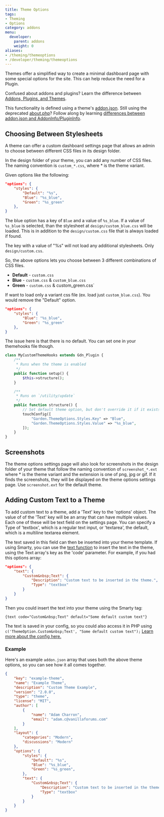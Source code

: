 ```yaml
---
title: Theme Options
tags:
- Theming
- Options
category: addons
menu:
  developer:
    parent: addons
    weight: 0
aliases:
- /theming/themeoptions
- /developer/theming/themeoptions
---
```


Themes offer a simplified way to create a minimal dashboard page with some special options for the site. This can help reduce the need for a Plugin.

Confused about addons and plugins? Learn the difference between [Addons, Plugins, and Themes](/developer/addons/#addons-and-plugins-and-themes-oh-my).

This functionality is defined using a theme's [addon.json](/developer/addons/addon-info). Still using the deprecated [about.php](/developer/addons/plugin-theme-info)? Follow along by learning [differences between addon.json and AddonInfo/PluginInfo](/developer/addons/plugin-theme-info/#translation-guide-from-addon-json).

## Choosing Between Stylesheets

A theme can offer a custom dashboard settings page that allows an admin to choose between different CSS files in its design folder.

In the design folder of your theme, you can add any number of CSS files. The naming convention is `custom_*.css`, where * is the theme variant.

Given options like the following:

```json
"options": {
    "styles": {
        "Default": "%s", 
        "Blue": "%s_blue",
        "Green": "%s_green"
    },
}
```

The blue option has a key of `Blue` and a value of `%s_blue`. If a value of `%s_blue` is selected, than the stylesheet at `design/custom_blue.css` will be loaded. This is in addition to the `design/custom.css` file that is always loaded if found.

The key with a value of "%s" will not load any additional stylesheets. Only `design/custom.css`.

So, the above options lets you choose between 3 different combinations of CSS files. 
- **Default** - `custom.css`
- **Blue** - `custom.css` & `custom_blue.css`
- **Green** - `custom.css` & custom_green.css`

If want to load only a variant css file (ex. load just `custom_blue.css`). You would remove the "Default" option.

```json
"options": {
    "styles": {
        "Blue": "%s_blue",
        "Green": "%s_green"
    },
}
```

The issue here is that there is no default. You can set one in your themehooks file though.

```php
class MyCustomThemeHooks extends Gdn_Plugin {
    /**
     * Runs when the theme is enabled
     */
    public function setup() {
        $this->structure();
    }

    /**
     * Runs on `/utility/update`
     */
    public function structure() {
        // Set default theme option, but don't override it if it exists.
        touchConfig([
            "Garden.ThemeOptions.Styles.Key" => "Blue",
            "Garden.ThemeOptions.Styles.Value" => "%s_blue",
        ]);
    }
}
```

## Screenshots

The theme options settings page will also look for screenshots in the design folder of your theme that follow the naming convention of `screenshot_*.ext` where * is the theme variant and the extension is one of png, jpg or gif. If it finds the screenshots, they will be displayed on the theme options settings page. Use `screenshot.ext` for the default theme.

## Adding Custom Text to a Theme

To add custom text to a theme, add a 'Text' key to the 'options' object. The value of of the 'Text' key will be an array that can have multiple values. Each one of these will be text field on the settings page. You can specify a Type of 'textbox', which is a regular text input, or 'textarea', the default, which is a multiline textarea element.

The text saved in this field can then be inserted into your theme template. If using Smarty, you can use the [text function](/smarty/functions/text/) to insert the text in the theme, using the Text array's key as the 'code' parameter. For example, if you had this options array:

```json
"options": {
    "text": {
        "Custom&nbsp;Text": {
            "Description": "Custom text to be inserted in the theme.",
            "Type": "textbox"
        }
    }
}
```
Then you could insert the text into your theme using the Smarty tag:

```
{text code="Custom&nbsp;Text" default="Some default custom text"}
```

The text is saved in your config, so you could also access it in PHP using `c('ThemeOption.Custom&nbsp;Text', "Some default custom text");` [Learn more about the config here.](/developers/configuration/using)

### Example

Here's an example `addon.json` array that uses both the above theme options, so you can see how it all comes together.

```json
{
    "key": "example-theme",
    "name": "Example Theme",
    "description": "Custom Theme Example",
    "version": "2.0.0",
    "type": "theme",
    "license": "MIT",
    "author": [
        {
            "name": "Adam Charron",
            "email": "adam.c@vanillaforums.com"
        }
    ],
    "layout": {
        "categories": "Modern",
        "discussions": "Modern"
    },
    "options": {
        "styles": {
            "Default": "%s",
            "Blue": "%s_blue",
            "Green": "%s_green",
        },
        "text": {
            "Custom&nbsp;Text": {
                "Description": "Custom text to be inserted in the theme.",
                "Type": "textbox"
            }
        }
    }
}
```
